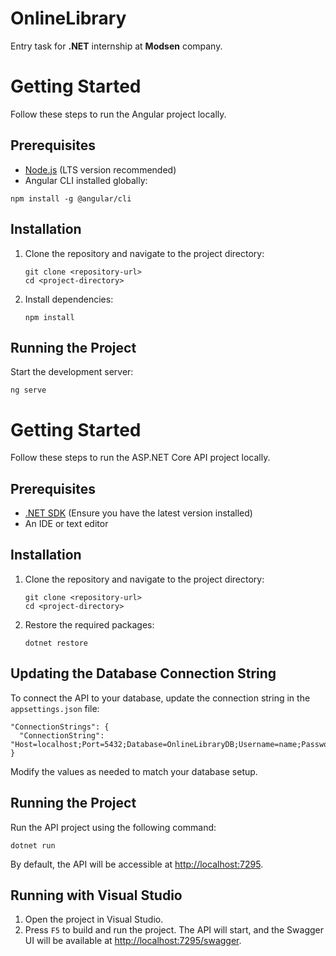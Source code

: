 # OnlineLibrary

Entry task for <strong>.NET</strong> internship at <strong>Modsen</strong> company.

<h1>Getting Started</h1>
<p>Follow these steps to run the Angular project locally.</p>

<h2>Prerequisites</h2>
<ul>
  <li><a href="https://nodejs.org/" target="_blank">Node.js</a> (LTS version recommended)</li>
  <li>Angular CLI installed globally:</li>
</ul>
<pre><code>npm install -g @angular/cli</code></pre>

<h2>Installation</h2>
<ol>
  <li>Clone the repository and navigate to the project directory:</li>
  <pre><code>git clone &lt;repository-url&gt;
cd &lt;project-directory&gt;</code></pre>
  <li>Install dependencies:</li>
  <pre><code>npm install</code></pre>
</ol>

<h2>Running the Project</h2>
<p>Start the development server:</p>
<pre><code>ng serve</code></pre>

<h1>Getting Started</h1>
<p>Follow these steps to run the ASP.NET Core API project locally.</p>

<h2>Prerequisites</h2>
<ul>
  <li><a href="https://dotnet.microsoft.com/download" target="_blank">.NET SDK</a> (Ensure you have the latest version installed)</li>
  <li>An IDE or text editor</li>
</ul>

<h2>Installation</h2>
<ol>
  <li>Clone the repository and navigate to the project directory:</li>
  <pre><code>git clone &lt;repository-url&gt;
cd &lt;project-directory&gt;</code></pre>
  <li>Restore the required packages:</li>
  <pre><code>dotnet restore</code></pre>
</ol>

<h2>Updating the Database Connection String</h2>
<p>To connect the API to your database, update the connection string in the <code>appsettings.json</code> file:</p>
<pre><code>"ConnectionStrings": {
  "ConnectionString": "Host=localhost;Port=5432;Database=OnlineLibraryDB;Username=name;Password=password"
}</code></pre>
<p>Modify the values as needed to match your database setup.</p>

<h2>Running the Project</h2>
<p>Run the API project using the following command:</p>
<pre><code>dotnet run</code></pre>
<p>By default, the API will be accessible at <a href="http://localhost:7295" target="_blank">http://localhost:7295</a>.</p>

<h2>Running with Visual Studio</h2>
<ol>
  <li>Open the project in Visual Studio.</li>
  <li>Press <code>F5</code> to build and run the project. The API will start, and the Swagger UI will be available at <a href="http://localhost:7295/swagger" target="_blank">http://localhost:7295/swagger</a>.</li>
</ol>
